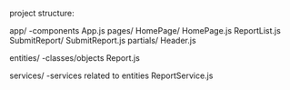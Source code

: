 project structure:

app/ -components
  App.js
  pages/
    HomePage/
      HomePage.js
      ReportList.js
    SubmitReport/
      SubmitReport.js
  partials/
    Header.js

entities/  -classes/objects
  Report.js

services/  -services related to entities
  ReportService.js